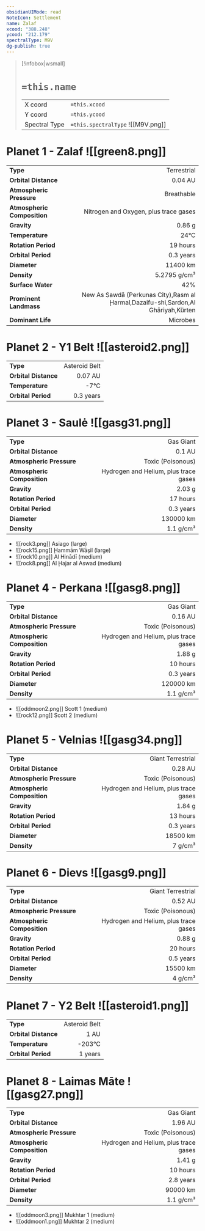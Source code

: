 ```yaml
---
obsidianUIMode: read
NoteIcon: Settlement
name: Zalaf
xcood: "388.248"
ycood: "212.179"
spectralType: M9V
dg-publish: true
---
```

> [!infobox|wsmall]
> # `=this.name`
> | | |
> | - | - |
> | X coord | `=this.xcood` |
> | Y coord| `=this.ycood` |
> | Spectral Type | `=this.spectralType` ![[M9V.png]] |

# Planet 1 - Zalaf ![[green8.png]]
|                             |                           |
| --------------------------- | -------------------------:|
| **Type**                    |             Terrestrial |
| **Orbital Distance**        |   0.04 AU |
| **Atmospheric Pressure**    |       Breathable |
| **Atmospheric Composition** |      Nitrogen and Oxygen, plus trace gases |
| **Gravity**                 |        0.86 g |
| **Temperature**             |    24°C |
| **Rotation Period**         |  19 hours |
| **Orbital Period** | 0.3 years |
| **Diameter**                |      11400 km | 
| **Density**                 |    5.2795 g/cm³ |
| **Surface Water**           |           42% | 
| **Prominent Landmass**      |         New As Sawdā (Perkunas City),Rasm al Ḩarmal,Dazaifu-shi,Sardon,Al Ghāriyah,Kürten | 
| **Dominant Life**           |         Microbes |





# Planet 2 - Y1 Belt ![[asteroid2.png]]
|                             |                           |
| --------------------------- | -------------------------:|
| **Type**                    |             Asteroid Belt |
| **Orbital Distance**        |   0.07 AU |
| **Temperature**             |    -7°C |
| **Orbital Period** | 0.3 years |





# Planet 3 - Saulė ![[gasg31.png]]
|                             |                           |
| --------------------------- | -------------------------:|
| **Type**                    |             Gas Giant |
| **Orbital Distance**        |   0.1 AU |
| **Atmospheric Pressure**    |       Toxic (Poisonous) |
| **Atmospheric Composition** |      Hydrogen and Helium, plus trace gases |
| **Gravity**                 |        2.03 g |
| **Rotation Period**         |  17 hours |
| **Orbital Period** | 0.3 years |
| **Diameter**                |      130000 km | 
| **Density**                 |    1.1 g/cm³ |



- ![[rock3.png]] Asiago (large)
- ![[rock15.png]] Ḩammām Wāşil (large)
- ![[rock10.png]] Al Hinādī (medium)
- ![[rock8.png]] Al Ḩajar al Aswad (medium)


# Planet 4 - Perkana ![[gasg8.png]]
|                             |                           |
| --------------------------- | -------------------------:|
| **Type**                    |             Gas Giant |
| **Orbital Distance**        |   0.16 AU |
| **Atmospheric Pressure**    |       Toxic (Poisonous) |
| **Atmospheric Composition** |      Hydrogen and Helium, plus trace gases |
| **Gravity**                 |        1.88 g |
| **Rotation Period**         |  10 hours |
| **Orbital Period** | 0.3 years |
| **Diameter**                |      120000 km | 
| **Density**                 |    1.1 g/cm³ |



- ![[oddmoon2.png]] Scott 1 (medium)
- ![[rock12.png]] Scott 2 (medium)


# Planet 5 - Velnias ![[gasg34.png]]
|                             |                           |
| --------------------------- | -------------------------:|
| **Type**                    |             Giant Terrestrial |
| **Orbital Distance**        |   0.28 AU |
| **Atmospheric Pressure**    |       Toxic (Poisonous) |
| **Atmospheric Composition** |      Hydrogen and Helium, plus trace gases |
| **Gravity**                 |        1.84 g |
| **Rotation Period**         |  13 hours |
| **Orbital Period** | 0.3 years |
| **Diameter**                |      18500 km | 
| **Density**                 |    7 g/cm³ |





# Planet 6 - Dievs ![[gasg9.png]]
|                             |                           |
| --------------------------- | -------------------------:|
| **Type**                    |             Giant Terrestrial |
| **Orbital Distance**        |   0.52 AU |
| **Atmospheric Pressure**    |       Toxic (Poisonous) |
| **Atmospheric Composition** |      Hydrogen and Helium, plus trace gases |
| **Gravity**                 |        0.88 g |
| **Rotation Period**         |  20 hours |
| **Orbital Period** | 0.5 years |
| **Diameter**                |      15500 km | 
| **Density**                 |    4 g/cm³ |





# Planet 7 - Y2 Belt ![[asteroid1.png]]
|                             |                           |
| --------------------------- | -------------------------:|
| **Type**                    |             Asteroid Belt |
| **Orbital Distance**        |   1 AU |
| **Temperature**             |    -203°C |
| **Orbital Period** | 1 years |





# Planet 8 - Laimas Māte ![[gasg27.png]]
|                             |                           |
| --------------------------- | -------------------------:|
| **Type**                    |             Gas Giant |
| **Orbital Distance**        |   1.96 AU |
| **Atmospheric Pressure**    |       Toxic (Poisonous) |
| **Atmospheric Composition** |      Hydrogen and Helium, plus trace gases |
| **Gravity**                 |        1.41 g |
| **Rotation Period**         |  10 hours |
| **Orbital Period** | 2.8 years |
| **Diameter**                |      90000 km | 
| **Density**                 |    1.1 g/cm³ |



- ![[oddmoon3.png]] Mukhtar 1 (medium)
- ![[oddmoon1.png]] Mukhtar 2 (medium)


